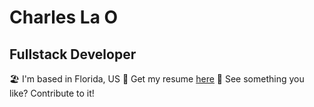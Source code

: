 Charles La O
================================

## Fullstack Developer

🏖️   I'm based in Florida, US
💼   Get my resume [here](https://charleslaot.github.io/charleslaot/assets/resume.pdf)
🙏   See something you like? Contribute to it!
